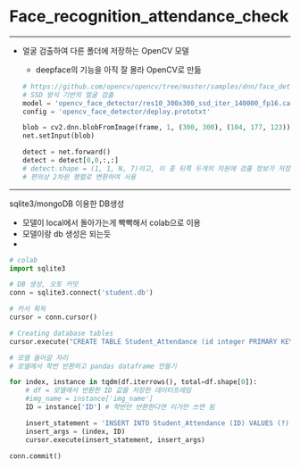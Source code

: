# Face_recognition_attendance_check
---
- 얼굴 검출하여 다른 폴더에 저장하는 OpenCV 모델
  - deepface의 기능을 아직 잘 몰라 OpenCV로 만듦
  
  ~~~ py
  # https://github.com/opencv/opencv/tree/master/samples/dnn/face_detector
  # SSD 방식 기반의 얼굴 검출
  model = 'opencv_face_detector/res10_300x300_ssd_iter_140000_fp16.caffemodel'
  config = 'opencv_face_detector/deploy.prototxt'
  ~~~
  
  ~~~ py
  blob = cv2.dnn.blobFromImage(frame, 1, (300, 300), (104, 177, 123))
  net.setInput(blob)
  
  detect = net.forward()
  detect = detect[0,0,:,:]
  # detect.shape = (1, 1, N, 7)이고, 이 중 뒤쪽 두개의 차원에 검출 정보가 저장됨.
  # 편의상 2차원 행렬로 변환하여 사용
  ~~~
  
---
sqlite3/mongoDB 이용한 DB생성
- 모델이 local에서 돌아가는게 빡빡해서 colab으로 이용
- 모델이랑 db 생성은 되는듯
- 
~~~ py
# colab
import sqlite3

# DB 생성, 오토 커밋
conn = sqlite3.connect('student.db')

# 커서 획득
cursor = conn.cursor()

# Creating database tables
cursor.execute("CREATE TABLE Student_Attendance (id integer PRIMARY KEY, attendance text)")

# 모델 들어갈 자리
# 모델에서 학번 반환하고 pandas dataframe 만들기

for index, instance in tqdm(df.iterrows(), total=df.shape[0]):
    # df = 모델에서 반환한 ID 값을 저장한 데이터프레임
    #img_name = instance['img_name']
    ID = instance['ID'] # 학번만 반환한다면 이거만 쓰면 됨

    insert_statement = 'INSERT INTO Student_Attendance (ID) VALUES (?)'
    insert_args = (index, ID)
    cursor.execute(insert_statement, insert_args)

conn.commit()
~~~
